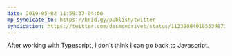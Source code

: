 ```yaml
---
date: 2019-05-02 11:59:37-04:00
mp_syndicate_to: https://brid.gy/publish/twitter
syndication: https://twitter.com/desmondrivet/status/1123980401855348738
---
```


After working with Typescript, I don't think I can go back to Javascript.
